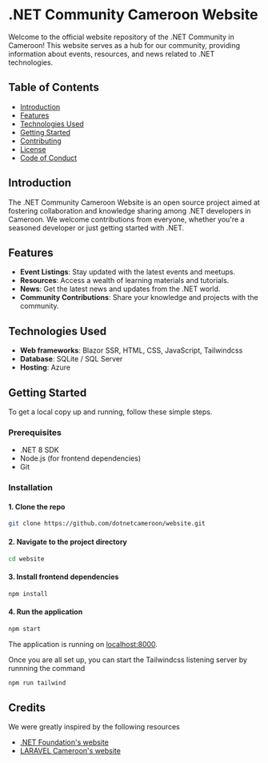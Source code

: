 # .NET Community Cameroon Website

Welcome to the official website repository of the .NET Community in Cameroon! This website serves as a hub for our community, providing information about events, resources, and news related to .NET technologies.

## Table of Contents

- [Introduction](#introduction)
- [Features](#features)
- [Technologies Used](#technologies-used)
- [Getting Started](#getting-started)
- [Contributing](./COUNTRIBUTING.md)
- [License](./LICENSE.txt)
- [Code of Conduct](./CODE_OF_CONDUCT.md)

## Introduction

The .NET Community Cameroon Website is an open source project aimed at fostering collaboration and knowledge sharing among .NET developers in Cameroon. We welcome contributions from everyone, whether you're a seasoned developer or just getting started with .NET.

## Features

- **Event Listings**: Stay updated with the latest events and meetups.
- **Resources**: Access a wealth of learning materials and tutorials.
- **News**: Get the latest news and updates from the .NET world.
- **Community Contributions**: Share your knowledge and projects with the community.

## Technologies Used

- **Web frameworks**: Blazor SSR, HTML, CSS, JavaScript, Tailwindcss
- **Database**: SQLite / SQL Server
- **Hosting**: Azure

## Getting Started

To get a local copy up and running, follow these simple steps.

### Prerequisites

- .NET 8 SDK
- Node.js (for frontend dependencies)
- Git

### Installation

#### 1. Clone the repo

```sh
git clone https://github.com/dotnetcameroon/website.git
```

#### 2. Navigate to the project directory

```sh
cd website
```

#### 3. Install frontend dependencies

```sh
npm install
```

#### 4. Run the application

```sh
npm start
```

The application is running on <localhost:8000>.

Once you are all set up, you can start the Tailwindcss listening server by runnning the command

```sh
npm run tailwind
```

## Credits

We were greatly inspired by the following resources

- [.NET Foundation's website](https://dotnetfoundation.org)
- [LARAVEL Cameroon's website](https://laravel.cm)
